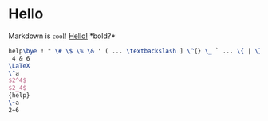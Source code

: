 # Hello
Markdown is <span style="font-family: ui-rounded">cool!</span>
<ins>Hello!</ins>
\*bold?\*
```tex
help\bye ! " \# \$ \% \& ' ( ... \textbackslash ] \^{} \_ ` ... \{ | \} \~{} \- $1+1$ % Help
 4 & 6
\LaTeX
\^a
$2^4$
$2_4$
{help}
\~a
2~6
```
